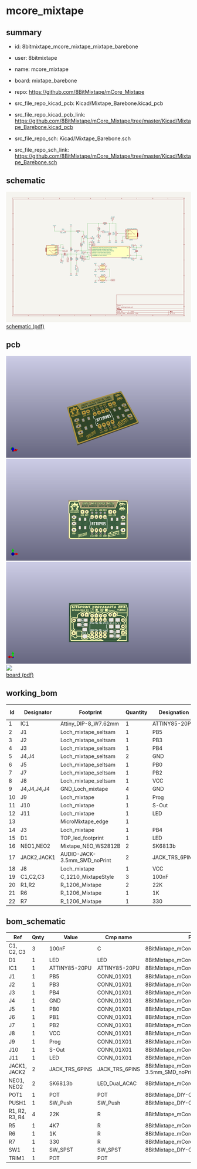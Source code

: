 # mcore_mixtape
 
## summary 
* id: 8bitmixtape_mcore_mixtape_mixtape_barebone
* user: 8bitmixtape
* name: mcore_mixtape
* board: mixtape_barebone
* repo: https://github.com/8BitMixtape/mCore_Mixtape
* src_file_repo_kicad_pcb: Kicad/Mixtape_Barebone.kicad_pcb
* src_file_repo_kicad_pcb_link: https://github.com/8BitMixtape/mCore_Mixtape/tree/master/Kicad/Mixtape_Barebone.kicad_pcb


* src_file_repo_sch: Kicad/Mixtape_Barebone.sch
* src_file_repo_sch_link: https://github.com/8BitMixtape/mCore_Mixtape/tree/master/Kicad/Mixtape_Barebone.sch

## schematic  
![](working_schematic_600.png)  
[schematic (pdf)](working_schematic.pdf)  

## pcb  
![](working_3d_600.png) 
![](working_3d_front_600.png)  
![](working_3d_back_600.png)  
![](working_600.png)  
[board (pdf)](working.pdf)  

## working_bom
| Id | Designator | Footprint | Quantity | Designation | Supplier and ref |  | None | 
| --- | --- | --- | --- | --- | --- | --- | --- | 
| 1 | IC1 | Attiny_DIP-8_W7.62mm | 1 | ATTINY85-20PU |  |  | [''] | 
| 2 | J1 | Loch_mixtape_seltsam | 1 | PB5 |  |  | [''] | 
| 3 | J2 | Loch_mixtape_seltsam | 1 | PB3 |  |  | [''] | 
| 4 | J3 | Loch_mixtape_seltsam | 1 | PB4 |  |  | [''] | 
| 5 | J4,J4 | Loch_mixtape_seltsam | 2 | GND |  |  | [''] | 
| 6 | J5 | Loch_mixtape_seltsam | 1 | PB0 |  |  | [''] | 
| 7 | J7 | Loch_mixtape_seltsam | 1 | PB2 |  |  | [''] | 
| 8 | J8 | Loch_mixtape_seltsam | 1 | VCC |  |  | [''] | 
| 9 | J4,J4,J4,J4 | GND_Loch_mixtape | 4 | GND |  |  | [''] | 
| 10 | J9 | Loch_mixtape | 1 | Prog |  |  | [''] | 
| 11 | J10 | Loch_mixtape | 1 | S-Out |  |  | [''] | 
| 12 | J11 | Loch_mixtape | 1 | LED |  |  | [''] | 
| 13 |  | MicroMixtape_edge | 1 |  |  |  | [''] | 
| 14 | J3 | Loch_mixtape | 1 | PB4 |  |  | [''] | 
| 15 | D1 | TOP_led_footprint | 1 | LED |  |  | [''] | 
| 16 | NEO1,NEO2 | Mixtape_NEO_WS2812B | 2 | SK6813b |  |  | [''] | 
| 17 | JACK2,JACK1 | AUDIO-JACK-3.5mm_SMD_noPrint | 2 | JACK_TRS_6PINS |  |  | [''] | 
| 18 | J8 | Loch_mixtape | 1 | VCC |  |  | [''] | 
| 19 | C1,C2,C3 | C_1210_MixtapeStyle | 3 | 100nF |  |  | [''] | 
| 20 | R1,R2 | R_1206_Mixtape | 2 | 22K |  |  | [''] | 
| 21 | R6 | R_1206_Mixtape | 1 | 1K |  |  | [''] | 
| 22 | R7 | R_1206_Mixtape | 1 | 330 |  |  | [''] | 


## bom_schematic
| Ref | Qnty | Value | Cmp name | Footprint | Description | Vendor | DNP | 
| --- | --- | --- | --- | --- | --- | --- | --- | 
| C1, C2, C3 | 3 | 100nF | C | 8BitMixtape_mCore:C_1210_MixtapeStyle |  |  |  | 
| D1 | 1 | LED | LED | 8BitMixtape_mCore:TOP_led_footprint |  |  |  | 
| IC1 | 1 | ATTINY85-20PU | ATTINY85-20PU | 8BitMixtape_mCore:Attiny_DIP-8_W7.62mm |  |  |  | 
| J1 | 1 | PB5 | CONN_01X01 | 8BitMixtape_mCore:Loch_mixtape |  |  |  | 
| J2 | 1 | PB3 | CONN_01X01 | 8BitMixtape_mCore:Loch_mixtape |  |  |  | 
| J3 | 1 | PB4 | CONN_01X01 | 8BitMixtape_mCore:Loch_mixtape |  |  |  | 
| J4 | 1 | GND | CONN_01X01 | 8BitMixtape_mCore:Loch_mixtape |  |  |  | 
| J5 | 1 | PB0 | CONN_01X01 | 8BitMixtape_mCore:Loch_mixtape |  |  |  | 
| J6 | 1 | PB1 | CONN_01X01 | 8BitMixtape_mCore:Loch_mixtape |  |  |  | 
| J7 | 1 | PB2 | CONN_01X01 | 8BitMixtape_mCore:Loch_mixtape |  |  |  | 
| J8 | 1 | VCC | CONN_01X01 | 8BitMixtape_mCore:Loch_mixtape |  |  |  | 
| J9 | 1 | Prog | CONN_01X01 | 8BitMixtape_mCore:Loch_mixtape |  |  |  | 
| J10 | 1 | S-Out | CONN_01X01 | 8BitMixtape_mCore:Loch_mixtape |  |  |  | 
| J11 | 1 | LED | CONN_01X01 | 8BitMixtape_mCore:Loch_mixtape |  |  |  | 
| JACK1, JACK2 | 2 | JACK_TRS_6PINS | JACK_TRS_6PINS | 8BitMixtape_mCore:AUDIO-JACK-3.5mm_SMD_noPrint |  |  |  | 
| NEO1, NEO2 | 2 | SK6813b | LED_Dual_ACAC | 8BitMixtape_mCore:Mixtape_NEO_WS2812B |  |  |  | 
| POT1 | 1 | POT | POT | 8BitMixtape_DIY-CAD:Mixtape_Pot_Alps |  |  |  | 
| PUSH1 | 1 | SW_Push | SW_Push | 8BitMixtape_DIY-CAD:TACTILE-PTH_6mm |  |  |  | 
| R1, R2, R3, R4 | 4 | 22K | R | 8BitMixtape_mCore:R_1206_Mixtape |  |  |  | 
| R5 | 1 | 4K7 | R | 8BitMixtape_mCore:R_1206_Mixtape |  |  |  | 
| R6 | 1 | 1K | R | 8BitMixtape_mCore:R_1206_Mixtape |  |  |  | 
| R7 | 1 | 330 | R | 8BitMixtape_mCore:R_1206_Mixtape |  |  |  | 
| SW1 | 1 | SW_SPST | SW_SPST | 8BitMixtape_DIY-CAD:Push_SWITCH-Rect |  |  |  | 
| TRIM1 | 1 | POT | POT |  |  |  |  | 

